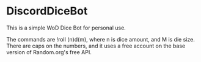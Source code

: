 # DiscordDiceBot
This is a simple WoD Dice Bot for personal use. 

The commands are !roll (n)d(m), where n is dice amount, and M is die size. There are caps on the numbers, and it uses a free account on the base version of Random.org's free API. 
